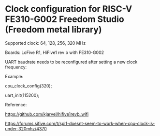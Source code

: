 # Clock configuration for RISC-V FE310-G002 Freedom Studio (Freedom metal library)

Supported clock: 64, 128, 256, 320 MHz

Boards: LoFive R1, HiFive1 rev b with FE310-G002

UART baudrate needs to be reconfigured after setting a new clock frequency:

Example:

cpu_clock_config(320);

uart_init(115200);

Reference: 

https://github.com/kjarvel/hifive1revb_wifi

https://forums.sifive.com/t/spi1-doesnt-seem-to-work-when-cpu-clock-is-under-320mhz/4370

